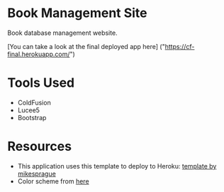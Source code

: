 # Book Management Site
Book database management website.

[You can take a look at the final deployed app here] ("https://cf-final.herokuapp.com/")

# Tools Used
- ColdFusion
- Lucee5
- Bootstrap

# Resources
- This application uses this template to deploy to Heroku: [template by mikesprague](https://github.com/mikesprague/lucee5-heroku)
- Color scheme from [here]("https://visme.co/blog/website-color-schemes/")
